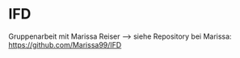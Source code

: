 # IFD

Gruppenarbeit mit Marissa Reiser --> siehe Repository bei Marissa: https://github.com/Marissa99/IFD 
